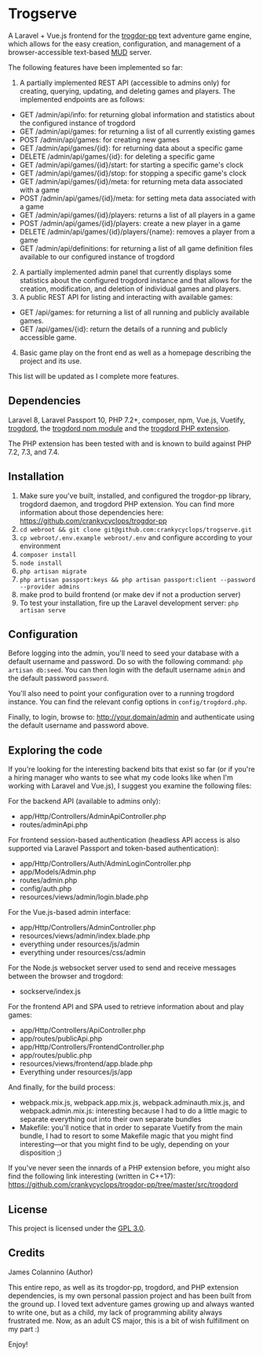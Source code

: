 # Trogserve

A Laravel + Vue.js frontend for the [trogdor-pp](https://github.com/crankycyclops/trogdor-pp "trogdor-pp") text adventure game engine, which allows for the easy creation, configuration, and management of a browser-accessible text-based [MUD](https://en.wikipedia.org/wiki/MUD "MUD") server.


The following features have been implemented so far:

1. A partially implemented REST API (accessible to admins only) for creating, querying, updating, and deleting games and players. The implemented endpoints are as follows:
 - GET /admin/api/info: for returning global information and statistics about the configured instance of trogdord
 - GET /admin/api/games: for returning a list of all currently existing games
 - POST /admin/api/games: for creating new games
 - GET /admin/api/games/{id}: for returning data about a specific game
 - DELETE /admin/api/games/{id}: for deleting a specific game
 - GET /admin/api/games/{id}/start: for starting a specific game's clock
 - GET /admin/api/games/{id}/stop: for stopping a specific game's clock
 - GET /admin/api/games/{id}/meta: for returning meta data associated with a game
 - POST /admin/api/games/{id}/meta: for setting meta data associated with a game
 - GET /admin/api/games/{id}/players: returns a list of all players in a game
 - POST /admin/api/games/{id}/players: create a new player in a game
 - DELETE /admin/api/games/{id}/players/{name}: removes a player from a game
 - GET /admin/api/definitions: for returning a list of all game definition files available to our configured instance of trogdord
2. A partially implemented admin panel that currently displays some statistics about the configured trogdord instance and that allows for the creation, modification, and deletion of individual games and players.
3. A public REST API for listing and interacting with available games:
 - GET /api/games: for returning a list of all running and publicly available games.
 - GET /api/games/{id}: return the details of a running and publicly accessible game.
4. Basic game play on the front end as well as a homepage describing the project and its use.

This list will be updated as I complete more features.

## Dependencies

Laravel 8, Laravel Passport 10, PHP 7.2+, composer, npm, Vue.js, Vuetify, [trogdord](https://github.com/crankycyclops/trogdor-pp "trogdord"), the [trogdord npm module](https://github.com/crankycyclops/trogdor-pp/tree/master/src/nodejs/trogdord "trogdord npm module") and the [trogdord PHP extension](https://github.com/crankycyclops/trogdor-pp/tree/master/src/trogdord "trogdord PHP extension").

The PHP extension has been tested with and is known to build against PHP 7.2, 7.3, and 7.4.

## Installation

1. Make sure you've built, installed, and configured the trogdor-pp library, trogdord daemon, and trogdord PHP extension. You can find more information about those dependencies here: https://github.com/crankycyclops/trogdor-pp
2. `cd webroot && git clone git@github.com:crankycyclops/trogserve.git`
3. `cp webroot/.env.example webroot/.env` and configure according to your environment
4. `composer install`
5. `node install`
6. `php artisan migrate`
7. `php artisan passport:keys && php artisan passport:client --password --provider admins`
8. make prod to build frontend (or make dev if not a production server)
9. To test your installation, fire up the Laravel development server: `php artisan serve`

## Configuration

Before logging into the admin, you'll need to seed your database with a default username and password. Do so with the following command: `php artisan db:seed`. You can then login with the default username `admin` and the default password `password`.

You'll also need to point your configuration over to a running trogdord instance. You can find the relevant config options in `config/trogdord.php`.

Finally, to login, browse to: http://your.domain/admin and authenticate using the default username and password above.

## Exploring the code

If you're looking for the interesting backend bits that exist so far (or if you're a hiring manager who wants to see what my code looks like when I'm working with Laravel and Vue.js), I suggest you examine the following files:

For the backend API (available to admins only):

- app/Http/Controllers/AdminApiController.php
- routes/adminApi.php

For frontend session-based authentication (headless API access is also supported via Laravel Passport and token-based authentication):

- app/Http/Controllers/Auth/AdminLoginController.php
- app/Models/Admin.php
- routes/admin.php
- config/auth.php
- resources/views/admin/login.blade.php

For the Vue.js-based admin interface:

- app/Http/Controllers/AdminController.php
- resources/views/admin/index.blade.php
- everything under resources/js/admin
- everything under resources/css/admin

For the Node.js websocket server used to send and receive messages between the browser and trogdord:

- sockserve/index.js

For the frontend API and SPA used to retrieve information about and play games:

- app/Http/Controllers/ApiController.php
- app/routes/publicApi.php
- app/Http/Controllers/FrontendController.php
- app/routes/public.php
- resources/views/frontend/app.blade.php
- Everything under resources/js/app

And finally, for the build process:

- webpack.mix.js, webpack.app.mix.js, webpack.adminauth.mix.js, and webpack.admin.mix.js: interesting because I had to do a little magic to separate everything out into their own separate bundles
- Makefile: you'll notice that in order to separate Vuetify from the main bundle, I had to resort to some Makefile magic that you might find interesting—or that you might find to be ugly, depending on your disposition ;)

If you've never seen the innards of a PHP extension before, you might also find the following link interesting (written in C++17): https://github.com/crankycyclops/trogdor-pp/tree/master/src/trogdord

## License

This project is licensed under the [GPL 3.0](https://www.gnu.org/licenses/gpl-3.0.en.html "GPL 3.0").

## Credits

James Colannino (Author)

This entire repo, as well as its trogdor-pp, trogdord, and PHP extension dependencies, is my own personal passion project and has been built from the ground up. I loved text adventure games growing up and always wanted to write one, but as a child, my lack of programming ability always frustrated me. Now, as an adult CS major, this is a bit of wish fulfillment on my part :)

Enjoy!
